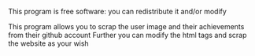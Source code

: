This program is free software: you can redistribute it and/or modify

This program allows you to scrap the user image and their achievements from their github account
Further you can modify the html tags and scrap the website as your wish